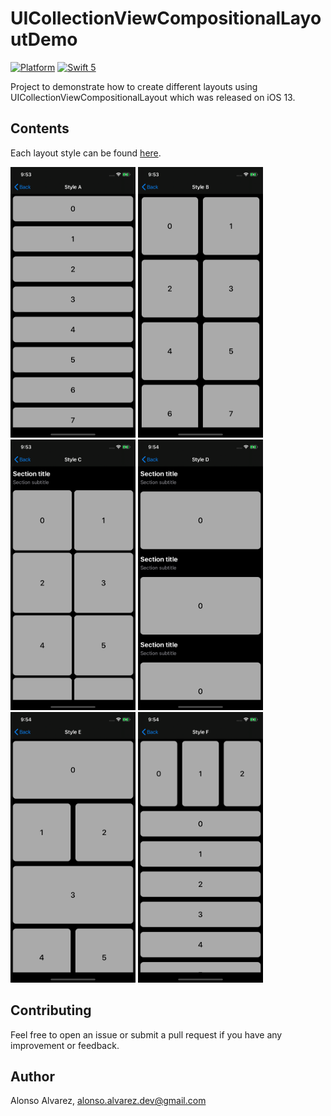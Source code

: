 # UICollectionViewCompositionalLayoutDemo

[![Platform](https://img.shields.io/badge/platform-iOS_13-yellow.svg)]()
[![Swift 5](https://img.shields.io/badge/Swift-5-orange.svg?style=flat)](https://developer.apple.com/swift/)

Project to demonstrate how to create different layouts using UICollectionViewCompositionalLayout which was released on iOS 13.

## Contents

Each layout style can be found [here](https://github.com/DeluxeAlonso/UICollectionViewCompositionalLayoutDemo/tree/development/UICollectionViewCompositionalLayoutDemo/CompositionalLayouts).

<img src="Screenshots/StyleA.png" width=200 height=433> <img src="Screenshots/StyleB.png" width=200 height=433>
<img src="Screenshots/StyleC.png" width=200 height=433> <img src="Screenshots/StyleD.png" width=200 height=433>
<img src="Screenshots/StyleE.png" width=200 height=433> <img src="Screenshots/StyleF.png" width=200 height=433>

## Contributing

Feel free to open an issue or submit a pull request if you have any improvement or feedback.

## Author

Alonso Alvarez, alonso.alvarez.dev@gmail.com
